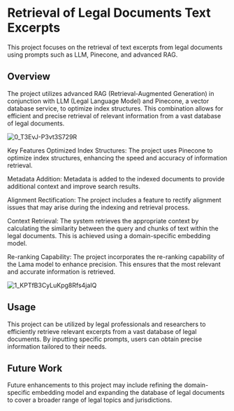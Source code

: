 # Retrieval of Legal Documents Text Excerpts
This project focuses on the retrieval of text excerpts from legal documents using prompts such as LLM, Pinecone, and advanced RAG.

## Overview
The project utilizes advanced RAG (Retrieval-Augmented Generation) in conjunction with LLM (Legal Language Model) and Pinecone, a vector database service, to optimize index structures. This combination allows for efficient and precise retrieval of relevant information from a vast database of legal documents.

![0_T3EvJ-P3vt3S729R](https://github.com/rbhardwaj2186/LangChain_Projects/assets/143745073/a0c13d05-5188-4bc4-9a81-47fd871dd331)


Key Features
Optimized Index Structures: The project uses Pinecone to optimize index structures, enhancing the speed and accuracy of information retrieval.

Metadata Addition: Metadata is added to the indexed documents to provide additional context and improve search results.

Alignment Rectification: The project includes a feature to rectify alignment issues that may arise during the indexing and retrieval process.

Context Retrieval: The system retrieves the appropriate context by calculating the similarity between the query and chunks of text within the legal documents. This is achieved using a domain-specific embedding model.

Re-ranking Capability: The project incorporates the re-ranking capability of the Lama model to enhance precision. This ensures that the most relevant and accurate information is retrieved.

![1_KPTfB3CyLuKpg8Rfs4jaIQ](https://github.com/rbhardwaj2186/LangChain_Projects/assets/143745073/da516a3a-74a9-4aa5-aaa3-c7dbd8a39f12)


## Usage
This project can be utilized by legal professionals and researchers to efficiently retrieve relevant excerpts from a vast database of legal documents. By inputting specific prompts, users can obtain precise information tailored to their needs.

## Future Work
Future enhancements to this project may include refining the domain-specific embedding model and expanding the database of legal documents to cover a broader range of legal topics and jurisdictions.

